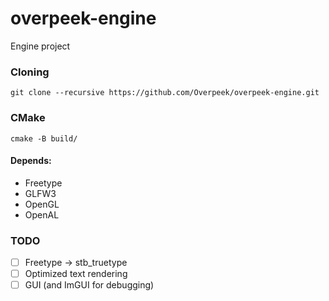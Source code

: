# overpeek-engine
Engine project

### Cloning
```
git clone --recursive https://github.com/Overpeek/overpeek-engine.git
```


### CMake
```
cmake -B build/
```
#### Depends:
- Freetype
- GLFW3
- OpenGL
- OpenAL


### TODO
- [ ] Freetype -> stb_truetype
- [ ] Optimized text rendering
- [ ] GUI (and ImGUI for debugging) 
